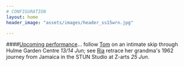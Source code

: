```yaml
---
# CONFIGURATION
layout: home
header_image: "assets/images/header_ss15wrn.jpg"

---
```

####[Upcoming performance](/current/2015-springsummer)… follow [Tom](/current/2015-springsummer/marshman) on an intimate skip through Hulme Garden Centre *13/14 Jun*; see [Ria](/current/2015-springsummer/hartley) retrace her grandma's 1962 journey from Jamaica in the STUN Studio at Z-arts *25 Jun*.

